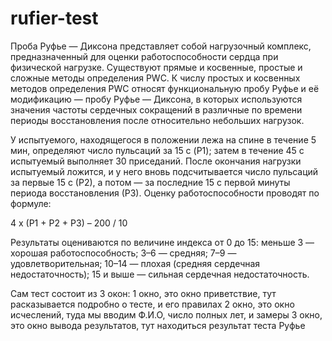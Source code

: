 # rufier-test
Проба Руфье — Диксона представляет собой нагрузочный комплекс, предназначенный для оценки работоспособности сердца при физической нагрузке.
Существуют прямые и косвенные, простые и сложные методы определения PWC. К числу простых и косвенных методов определения PWC относят функциональную пробу Руфье и её модификацию — пробу Руфье — Диксона, в которых используются значения частоты сердечных сокращений в различные по времени периоды восстановления после относительно небольших нагрузок.

У испытуемого, находящегося в положении лежа на спине в течение 5 мин, определяют число пульсаций за 15 с (P1); затем в течение 45 с испытуемый выполняет 30 приседаний. После окончания нагрузки испытуемый ложится, и у него вновь подсчитывается число пульсаций за первые 15 с (Р2), а потом — за последние 15 с первой минуты периода восстановления (Р3). Оценку работоспособности проводят по формуле:
 
4 x (P1 + P2 + P3) – 200 / 10

Результаты оцениваются по величине индекса от 0 до 15:
меньше 3 — хорошая работоспособность;
3–6 — средняя;
7–9 — удовлетворительная;
10–14 — плохая (средняя сердечная недостаточность);
15 и выше — сильная сердечная недостаточность.

Сам тест состоит из 3 окон:
1 окно, это окно приветствие, тут расказывается подробно о тесте, и его правилах
2 окно, это окно исчеслений, туда мы вводим Ф.И.О, число полных лет, и замеры
3 окно, это окно вывода результатов, тут находиться результат теста Руфье
